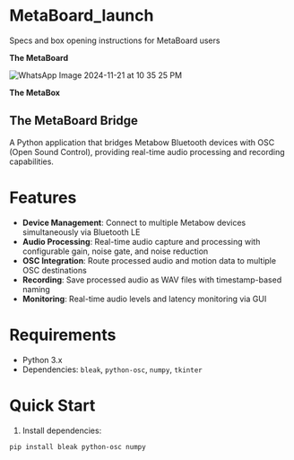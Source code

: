 # MetaBoard_launch
Specs and box opening instructions for MetaBoard users


**The MetaBoard**

![WhatsApp Image 2024-11-21 at 10 35 25 PM](https://github.com/user-attachments/assets/1c10d5c2-fe00-4740-94f0-c228e55fa3ba)


**The MetaBox**

## The MetaBoard Bridge

A Python application that bridges Metabow Bluetooth devices with OSC (Open Sound Control), providing real-time audio processing and recording capabilities.

#  Features

- **Device Management**: Connect to multiple Metabow devices simultaneously via Bluetooth LE
- **Audio Processing**: Real-time audio capture and processing with configurable gain, noise gate, and noise reduction
- **OSC Integration**: Route processed audio and motion data to multiple OSC destinations
- **Recording**: Save processed audio as WAV files with timestamp-based naming
- **Monitoring**: Real-time audio levels and latency monitoring via GUI

# Requirements

- Python 3.x
- Dependencies: `bleak`, `python-osc`, `numpy`, `tkinter`

# Quick Start

1. Install dependencies:
```bash
pip install bleak python-osc numpy



